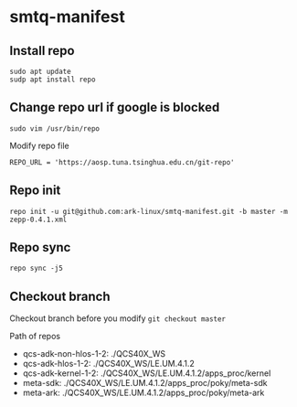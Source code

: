 # smtq-manifest

## Install repo
```
sudo apt update
sudp apt install repo
```
## Change repo url if google is blocked
```
sudo vim /usr/bin/repo
```
Modify repo file
```
REPO_URL = 'https://aosp.tuna.tsinghua.edu.cn/git-repo'
```
## Repo init
```
repo init -u git@github.com:ark-linux/smtq-manifest.git -b master -m zepp-0.4.1.xml
```

## Repo sync
```
repo sync -j5
```
## Checkout branch
Checkout branch before you modify
```git checkout master```

Path of repos
- qcs-adk-non-hlos-1-2: ./QCS40X_WS
- qcs-adk-hlos-1-2: ./QCS40X_WS/LE.UM.4.1.2
- qcs-adk-kernel-1-2: ./QCS40X_WS/LE.UM.4.1.2/apps_proc/kernel
- meta-sdk: ./QCS40X_WS/LE.UM.4.1.2/apps_proc/poky/meta-sdk
- meta-ark: ./QCS40X_WS/LE.UM.4.1.2/apps_proc/poky/meta-ark

